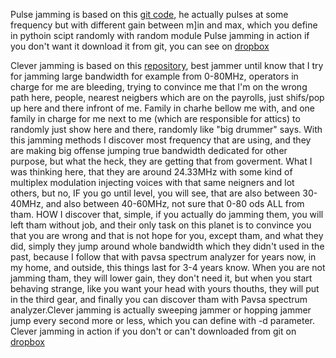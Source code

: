 Pulse jamming is based on this [git code](https://github.com/pietrotedeschi/power-modulated-jammer), he actually pulses at some frequency but with different gain between m]in and max, which you define in pythoin scipt randomly with random module
Pulse jamming in action if you don't want it download it from git, you can see on  [dropbox](https://www.dropbox.com/scl/fi/amr2mjaycuoth4i6ent3k/pulse_jam.mp4?rlkey=ouanj5sq4kqxj0lcar0r3fcvn&st=v0bi2g1p&dl=0)

Clever jamming is based on this [repository](https://github.com/jhonnybonny/CleverJAM), best jammer until know that I try for jamming large bandwidth for example from 0-80MHz, operators in charge for me are bleeding, trying to convince me that I'm on the wrong path here, people, nearest neigbers which are on the payrolls, just shifs/pop up here and there infront of me. Family in charhe bellow me with, and one family in charge for me next to me (which are responsible for attics) to randomly just show here and there, randomly like "big drummer" says.
With this jamming methods I discover most frequency that are using, and they are making big offense jumping true bandwidth dedicated for other purpose, but what the heck, they are getting that from goverment. What I was thinking here, that they are around 24.33MHz with some kind of multiplex modulation injecting voices with that same neigners and lot others, but no, IF you go until level, you will see, that are also between 30-40MHz, and also between 40-60MHz, not sure that 0-80 ods ALL from tham. 
HOW I discover that, simple, if you actually do jamming them, you will left tham without job, and their only task on this planet is to convince you that you are wrong and that is not hope for you, except tham, and what they did, simply they jump around whole bandwidth which they didn't used in the past, because I follow that with pavsa spectrum analyzer for years now, in my home, and outside, this things last for 3-4 years know. When you are not jamming tham, they will lower gain, they don't need it, but when you start behaving strange, like you want your head with yours thouths, they will put in the third gear, and finally you can discover tham with Pavsa spectrum analyzer.Clever jamming is actually sweeping jammer or hopping jammer jump every second more or less, which you can define with -d parameter.
Clever jamming in action if you don't or can't downloaded from git on [dropbox](https://www.dropbox.com/scl/fi/xt2mdsuyatl5wzuf7t0cw/clever_jam.mp4?rlkey=cleg3fv7l0qgg9yvw7sbuf91g&st=w3zr6srr&dl=0)
